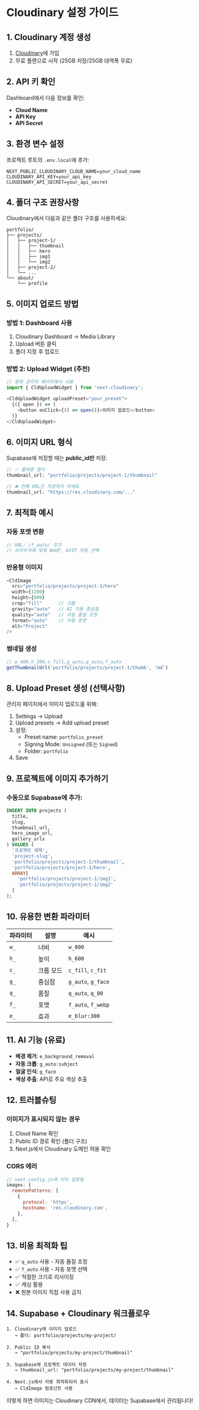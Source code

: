 # Cloudinary 설정 가이드

## 1. Cloudinary 계정 생성

1. [Cloudinary](https://cloudinary.com)에 가입
2. 무료 플랜으로 시작 (25GB 저장/25GB 대역폭 무료)

## 2. API 키 확인

Dashboard에서 다음 정보를 확인:
- **Cloud Name**
- **API Key**  
- **API Secret**

## 3. 환경 변수 설정

프로젝트 루트의 `.env.local`에 추가:

```env
NEXT_PUBLIC_CLOUDINARY_CLOUD_NAME=your_cloud_name
CLOUDINARY_API_KEY=your_api_key
CLOUDINARY_API_SECRET=your_api_secret
```

## 4. 폴더 구조 권장사항

Cloudinary에서 다음과 같은 폴더 구조를 사용하세요:

```
portfolio/
├── projects/
│   ├── project-1/
│   │   ├── thumbnail
│   │   ├── hero
│   │   ├── img1
│   │   └── img2
│   ├── project-2/
│   └── ...
└── about/
    └── profile
```

## 5. 이미지 업로드 방법

### 방법 1: Dashboard 사용
1. Cloudinary Dashboard → Media Library
2. Upload 버튼 클릭
3. 폴더 지정 후 업로드

### 방법 2: Upload Widget (추천)
```typescript
// 향후 관리자 페이지에서 사용
import { CldUploadWidget } from 'next-cloudinary';

<CldUploadWidget uploadPreset="your_preset">
  {({ open }) => (
    <button onClick={() => open()}>이미지 업로드</button>
  )}
</CldUploadWidget>
```

## 6. 이미지 URL 형식

Supabase에 저장할 때는 **public_id만** 저장:

```typescript
// ✅ 올바른 형식
thumbnail_url: "portfolio/projects/project-1/thumbnail"

// ❌ 전체 URL은 저장하지 마세요
thumbnail_url: "https://res.cloudinary.com/..."
```

## 7. 최적화 예시

### 자동 포맷 변환
```typescript
// URL: /f_auto/ 추가
// 브라우저에 맞춰 WebP, AVIF 자동 선택
```

### 반응형 이미지
```typescript
<CldImage
  src="portfolio/projects/project-1/hero"
  width={1200}
  height={800}
  crop="fill"      // 크롭
  gravity="auto"   // AI 자동 중심점
  quality="auto"   // 자동 품질 조정
  format="auto"    // 자동 포맷
  alt="Project"
/>
```

### 썸네일 생성
```typescript
// w_400,h_300,c_fill,g_auto,q_auto,f_auto
getThumbnailUrl('portfolio/projects/project-1/thumb', 'md')
```

## 8. Upload Preset 생성 (선택사항)

관리자 페이지에서 이미지 업로드를 위해:

1. Settings → Upload
2. Upload presets → Add upload preset
3. 설정:
   - Preset name: `portfolio_preset`
   - Signing Mode: `Unsigned` (또는 `Signed`)
   - Folder: `portfolio`
4. Save

## 9. 프로젝트에 이미지 추가하기

### 수동으로 Supabase에 추가:

```sql
INSERT INTO projects (
  title, 
  slug,
  thumbnail_url,
  hero_image_url,
  gallery_urls
) VALUES (
  '프로젝트 제목',
  'project-slug',
  'portfolio/projects/project-1/thumbnail',
  'portfolio/projects/project-1/hero',
  ARRAY[
    'portfolio/projects/project-1/img1',
    'portfolio/projects/project-1/img2'
  ]
);
```

## 10. 유용한 변환 파라미터

| 파라미터 | 설명 | 예시 |
|---------|------|------|
| `w_` | 너비 | `w_800` |
| `h_` | 높이 | `h_600` |
| `c_` | 크롭 모드 | `c_fill`, `c_fit` |
| `g_` | 중심점 | `g_auto`, `g_face` |
| `q_` | 품질 | `q_auto`, `q_80` |
| `f_` | 포맷 | `f_auto`, `f_webp` |
| `e_` | 효과 | `e_blur:300` |

## 11. AI 기능 (유료)

- **배경 제거**: `e_background_removal`
- **자동 크롭**: `g_auto:subject`
- **얼굴 인식**: `g_face`
- **색상 추출**: API로 주요 색상 추출

## 12. 트러블슈팅

### 이미지가 표시되지 않는 경우
1. Cloud Name 확인
2. Public ID 경로 확인 (폴더 구조)
3. Next.js에서 Cloudinary 도메인 허용 확인

### CORS 에러
```javascript
// next.config.js에 이미 설정됨
images: {
  remotePatterns: [
    {
      protocol: 'https',
      hostname: 'res.cloudinary.com',
    },
  ],
}
```

## 13. 비용 최적화 팁

- ✅ `q_auto` 사용 - 자동 품질 조정
- ✅ `f_auto` 사용 - 자동 포맷 선택
- ✅ 적절한 크기로 리사이징
- ✅ 캐싱 활용
- ❌ 원본 이미지 직접 사용 금지

## 14. Supabase + Cloudinary 워크플로우

```
1. Cloudinary에 이미지 업로드
   → 폴더: portfolio/projects/my-project/

2. Public ID 복사
   → "portfolio/projects/my-project/thumbnail"

3. Supabase에 프로젝트 데이터 저장
   → thumbnail_url: "portfolio/projects/my-project/thumbnail"

4. Next.js에서 자동 최적화되어 표시
   → CldImage 컴포넌트 사용
```

이렇게 하면 이미지는 Cloudinary CDN에서, 데이터는 Supabase에서 관리됩니다!
